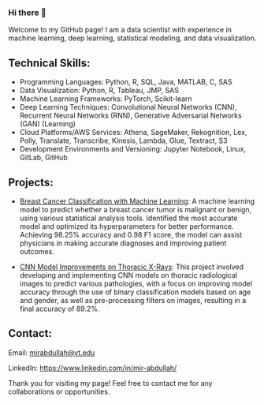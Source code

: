 ### Hi there 👋

Welcome to my GitHub page! I am a data scientist with experience in machine learning, deep learning, statistical modeling, and data visualization.


## Technical Skills:

* Programming Languages: Python, R, SQL, Java, MATLAB, C, SAS
* Data Visualization: Python, R, Tableau, JMP, SAS
* Machine Learning Frameworks: PyTorch, Scikit-learn  
* Deep Learning Techniques: Convolutional Neural Networks (CNN), Recurrent Neural Networks (RNN), Generative Adversarial Networks (GAN) (Learning)
* Cloud Platforms/AWS Services: Athena, SageMaker, Rekognition, Lex, Polly, Translate, Transcribe, Kinesis, Lambda, Glue, Textract, S3
* Development Environments and Versioning: Jupyter Notebook, Linux, GitLab, GitHub
  
## Projects:

* [Breast Cancer Classification with Machine Learning](https://github.com/mir-m-abdullah/data-science-portfolio/tree/main/Breast%20Cancer%20Detection): A machine learning model to predict whether a breast cancer tumor is malignant or benign, using various statistical analysis tools. Identified the most accurate model and optimized its hyperparameters for better performance. Achieving 98.25% accuracy and 0.98 F1 score, the model can assist physicians in making accurate diagnoses and improving patient outcomes.

* [CNN Model Improvements on Thoracic X-Rays](https://arxiv.org/abs/1912.00233): This project involved developing and implementing CNN models on thoracic radiological images to predict various pathologies, with a focus on improving model accuracy through the use of binary classification models based on age and gender, as well as pre-processing filters on images, resulting in a final accuracy of 89.2%.
  
## Contact:

  Email: mirabdullah@vt.edu  
  
  LinkedIn: https://www.linkedin.com/in/mir-abdullah/  
  
Thank you for visiting my page! Feel free to contact me for any collaborations or opportunities.
